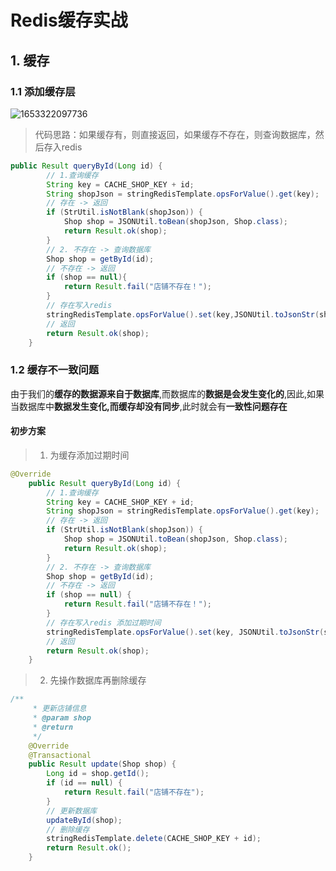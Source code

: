 # Redis缓存实战

## 1. 缓存

### 1.1 添加缓存层

![1653322097736](/Users/qianzhikang/Code/hm-dianping/note/assets/1653322097736.png)

> 代码思路：如果缓存有，则直接返回，如果缓存不存在，则查询数据库，然后存入redis

```java
public Result queryById(Long id) {
        // 1.查询缓存
        String key = CACHE_SHOP_KEY + id;
        String shopJson = stringRedisTemplate.opsForValue().get(key);
        // 存在 -> 返回
        if (StrUtil.isNotBlank(shopJson)) {
            Shop shop = JSONUtil.toBean(shopJson, Shop.class);
            return Result.ok(shop);
        }
        // 2. 不存在 -> 查询数据库
        Shop shop = getById(id);
        // 不存在 -> 返回
        if (shop == null){
            return Result.fail("店铺不存在！");
        }
        // 存在写入redis
        stringRedisTemplate.opsForValue().set(key,JSONUtil.toJsonStr(shop));
        // 返回
        return Result.ok(shop);
    }
```

### 1.2 缓存不一致问题

由于我们的**缓存的数据源来自于数据库**,而数据库的**数据是会发生变化的**,因此,如果当数据库中**数据发生变化,而缓存却没有同步**,此时就会有**一致性问题存在**

#### 初步方案

> 1. 为缓存添加过期时间

```java
@Override
    public Result queryById(Long id) {
        // 1.查询缓存
        String key = CACHE_SHOP_KEY + id;
        String shopJson = stringRedisTemplate.opsForValue().get(key);
        // 存在 -> 返回
        if (StrUtil.isNotBlank(shopJson)) {
            Shop shop = JSONUtil.toBean(shopJson, Shop.class);
            return Result.ok(shop);
        }
        // 2. 不存在 -> 查询数据库
        Shop shop = getById(id);
        // 不存在 -> 返回
        if (shop == null) {
            return Result.fail("店铺不存在！");
        }
        // 存在写入redis 添加过期时间
        stringRedisTemplate.opsForValue().set(key, JSONUtil.toJsonStr(shop), CACHE_SHOP_TTL, TimeUnit.MINUTES);
        // 返回
        return Result.ok(shop);
    }

```

> 2. 先操作数据库再删除缓存

```java
/**
     * 更新店铺信息
     * @param shop
     * @return
     */
    @Override
    @Transactional
    public Result update(Shop shop) {
        Long id = shop.getId();
        if (id == null) {
            return Result.fail("店铺不存在");
        }
        // 更新数据库
        updateById(shop);
        // 删除缓存
        stringRedisTemplate.delete(CACHE_SHOP_KEY + id);
        return Result.ok();
    }
```

